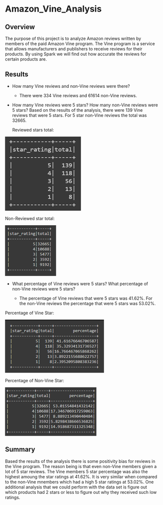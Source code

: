 # Amazon_Vine_Analysis

## Overview

The purpose of this project is to analyze Amazon reviews written by members of the paid Amazon Vine program. The Vine program is a service that allows manufacturers and publishers to receive reviews for their products. By using Spark we will find out how accurate the reviews for certain products are.

## Results

- How many Vine reviews and non-Vine reviews were there?

  - There were 334 Vine reviews and 61614 non-Vine reviews. 

- How many Vine reviews were 5 stars? How many non-Vine reviews were 5 stars?
Based on the results of the analysis, there were 139 Vine reviews that were 5 stars. For 5 star non-Vine reviews the total was 32665.

  Reviewed stars total:

![image](https://github.com/ducluu27/Amazon_Vine_Analysis/blob/main/Challenge/Resources/Vine%20Count.png)

Non-Reviewed star total:

![image](https://github.com/ducluu27/Amazon_Vine_Analysis/blob/main/Challenge/Resources/Non-Vine%20Count.png)

- What percentage of Vine reviews were 5 stars? What percentage of non-Vine reviews were 5 stars?

  - The percentage of Vine reviews that were 5 stars was 41.62%. For the non-Vine reviews the percentage that were 5 stars was 53.02%.

Percentage of Vine Star:

![image](https://github.com/ducluu27/Amazon_Vine_Analysis/blob/main/Challenge/Resources/Vine%20Star%20Percentage.png)

Percentage of Non-Vine Star:

![image](https://github.com/ducluu27/Amazon_Vine_Analysis/blob/main/Challenge/Resources/Non-Vine%20Percentage.png)

## Summary
Based the results of the analysis there is some positivity bias for reviews in the Vine program. The reason being is that even non-Vine members given a lot of 5 star reviews. The Vine members 5 star percentage was also the highest amoung the star ratings at 41.62%. It is very similar when compared to the non-Vine mnembers which had a high 5 star ratings at 53.02%. One additional analysis that we could perform with the data set is figure out which products had 2 stars or less to figure out why they received such low ratings. 
